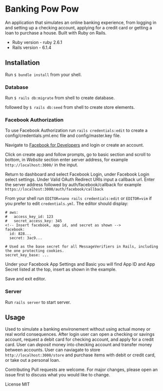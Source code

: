 # Banking Pow Pow 
An application that simulates an online banking experience, from logging in and setting up a checking account, applying for a credit card or getting a loan to purchase a house. Built with Ruby on Rails.

* Ruby version - ruby 2.6.1
* Rails version - 6.1.4

## Installation
Run `$ bundle install` from your shell.

### Database
Run `$ rails db:migrate` from shell to create database.

followed by `$ rails db:seed` from shell to create store elements.

### Facebook Authorization
To use Facebook Authorization run `rails credentials:edit` to create a config/credentials.yml.enc file and config/master.key file.

Navigate to [Facebook for Developers](https://developers.facebook.com/) and login or create an account.

Click on create app and follow prompts, go to basic section and scroll to bottom, in *Website* section enter server address, for example `http://localhost:3000/` in the input.

Return to dashboard and select Facebook Login, under Facebook Login select settings. Under Valid OAuth Redirect URIs input a callback url. Enter the server address followed by auth/facebook/callback for example `https://localhost:3000/auth/facebook/callback`

From your shell run `EDITOR=nano rails credentials:edit` or `EDITOR=vim` if you prefer to edit `credentials.yml`.
The editor should display:
```
# aws:
#   access_key_id: 123
#   secret_access_key: 345
<!-- Insert facebook, app id, and secret as shown -->
facebook:
  id: 828...
  secret: 3ac9...

# Used as the base secret for all MessageVerifiers in Rails, including the one protecting cookies.
secret_key_base: ...
```

Under your Facebook App Settings and Basic you will find App ID and App Secret listed at the top, insert as shown in the example.

Save and exit editor.

### Server
Run `rails server` to start server.

## Usage
Used to simulate a banking environement without using actual money or real world consequences. After login user can open a checking or savings account, request a debit card for checking account, and apply for a credit card. User can *deposit* money into checking account and transfer money between accounts. User can naviagate to store `http://localhost:3000/store` and purchase items with debit or credit card, or take out a personal loan.

Contributing
Pull requests are welcome. For major changes, please open an issue first to discuss what you would like to change.

License
MIT
